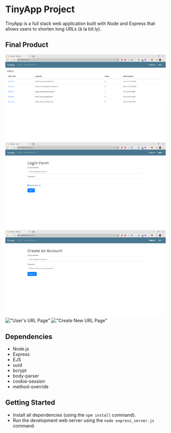 # TinyApp Project

TinyApp is a full stack web application built with Node and Express that allows users to shorten long URLs (à la bit.ly).

## Final Product

!["Homepage. Showing all urls."](./docs/homepage.png)
!["Login Page"](./docs/login_page.png)
!["Registration Page"](./docs/register_page.png)
!["User's URL Page"](./docs/)
!["Create New URL Page"](.docs/)

## Dependencies

- Node.js
- Express
- EJS
- uuid
- bcrypt
- body-parser
- cookie-session
- method-override

## Getting Started

- Install all dependencies (using the `npm install` command).
- Run the development web server using the `node express_server.js` command.
